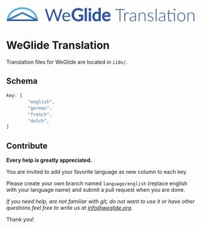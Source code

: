 ![WeGlide translation logo](./logo.png)

# WeGlide Translation
Translation files for WeGlide are located in ``i18n/``.

## Schema
```typescript
key: [
        "english",
        "german",
        "french",
        "dutch",
]
```

## Contribute
**Every help is greatly appreciated.**

You are invited to add your favorite language as new column to each key.

Please create your own branch named ``language/english`` (replace english with your language name) and submit a pull request when you are done.

*If you need help, are not familiar with git, do not want to use it or have other questions feel free to write us at info@weglide.org.*

Thank you!